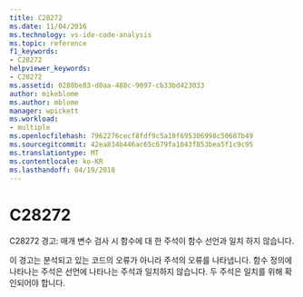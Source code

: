 ```yaml
---
title: C28272
ms.date: 11/04/2016
ms.technology: vs-ide-code-analysis
ms.topic: reference
f1_keywords:
- C28272
helpviewer_keywords:
- C28272
ms.assetid: 0288be83-d0aa-488c-9097-cb33bd423033
author: mikeblome
ms.author: mblome
manager: wpickett
ms.workload:
- multiple
ms.openlocfilehash: 7962276cecf8fdf9c5a10f695306998c50687b49
ms.sourcegitcommit: 42ea834b446ac65c679fa1043f853bea5f1c9c95
ms.translationtype: MT
ms.contentlocale: ko-KR
ms.lasthandoff: 04/19/2018
---
```

# <a name="c28272"></a>C28272
C28272 경고: 매개 변수 검사 시 함수에 대 한 주석이 함수 선언과 일치 하지 않습니다.

 이 경고는 분석되고 있는 코드의 오류가 아니라 주석의 오류를 나타냅니다. 함수 정의에 나타나는 주석은 선언에 나타나는 주석과 일치하지 않습니다. 두 주석은 일치를 위해 확인되어야 합니다.